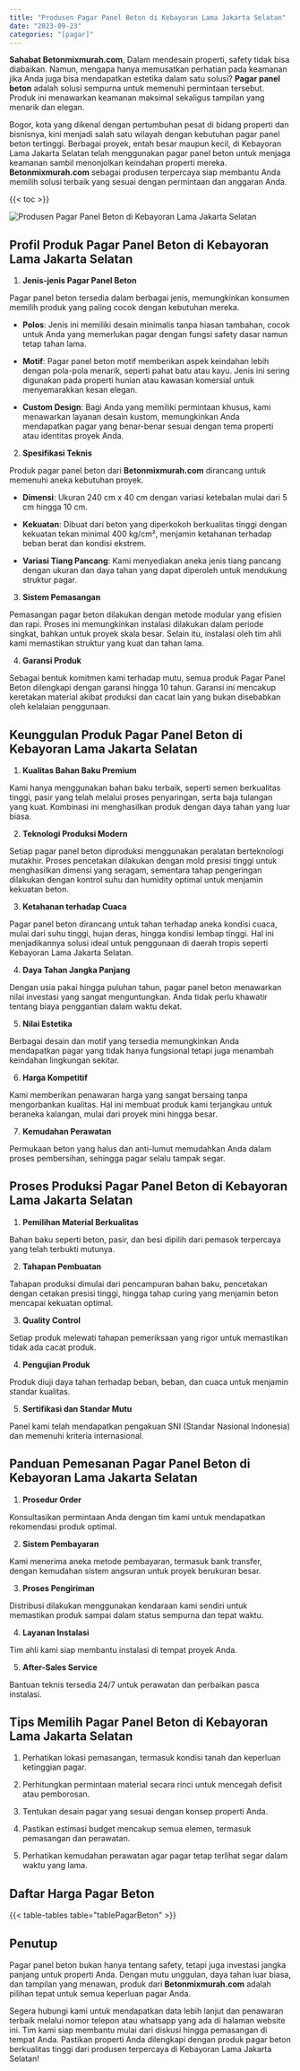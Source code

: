 ```yaml
---
title: "Produsen Pagar Panel Beton di Kebayoran Lama Jakarta Selatan"
date: "2023-09-23"
categories: "[pagar]"
---
```


**Sahabat Betonmixmurah.com**, Dalam mendesain properti, safety tidak bisa diabaikan. Namun, mengapa hanya memusatkan perhatian pada keamanan jika Anda juga bisa mendapatkan estetika dalam satu solusi? **Pagar panel beton** adalah solusi sempurna untuk memenuhi permintaan tersebut. Produk ini menawarkan keamanan maksimal sekaligus tampilan yang menarik dan elegan.  

Bogor, kota yang dikenal dengan pertumbuhan pesat di bidang properti dan bisnisnya, kini menjadi salah satu wilayah dengan kebutuhan pagar panel beton tertinggi. Berbagai proyek, entah besar maupun kecil, di Kebayoran Lama Jakarta Selatan telah menggunakan pagar panel beton untuk menjaga keamanan sambil menonjolkan keindahan properti mereka. **Betonmixmurah.com** sebagai produsen terpercaya siap membantu Anda memilih solusi terbaik yang sesuai dengan permintaan dan anggaran Anda.

{{< toc >}}

![Produsen Pagar Panel Beton di Kebayoran Lama Jakarta Selatan](/images/pagar/pagar-beton-04.jpg)

## Profil Produk Pagar Panel Beton di Kebayoran Lama Jakarta Selatan

1. **Jenis-jenis Pagar Panel Beton**  

Pagar panel beton tersedia dalam berbagai jenis, memungkinkan konsumen memilih produk yang paling cocok dengan kebutuhan mereka.  

- **Polos**: Jenis ini memiliki desain minimalis tanpa hiasan tambahan, cocok untuk Anda yang memerlukan pagar dengan fungsi safety dasar namun tetap tahan lama.  

- **Motif**: Pagar panel beton motif memberikan aspek keindahan lebih dengan pola-pola menarik, seperti pahat batu atau kayu. Jenis ini sering digunakan pada properti hunian atau kawasan komersial untuk menyemarakkan kesan elegan.  

- **Custom Design**: Bagi Anda yang memiliki permintaan khusus, kami menawarkan layanan desain kustom, memungkinkan Anda mendapatkan pagar yang benar-benar sesuai dengan tema properti atau identitas proyek Anda.  

2. **Spesifikasi Teknis**  

Produk pagar panel beton dari **Betonmixmurah.com** dirancang untuk memenuhi aneka kebutuhan proyek.  

- **Dimensi**: Ukuran 240 cm x 40 cm dengan variasi ketebalan mulai dari 5 cm hingga 10 cm.  

- **Kekuatan**: Dibuat dari beton yang diperkokoh berkualitas tinggi dengan kekuatan tekan minimal 400 kg/cm², menjamin ketahanan terhadap beban berat dan kondisi ekstrem.  

- **Variasi Tiang Pancang**: Kami menyediakan aneka jenis tiang pancang dengan ukuran dan daya tahan yang dapat diperoleh untuk mendukung struktur pagar.  

3. **Sistem Pemasangan**  

Pemasangan pagar beton dilakukan dengan metode modular yang efisien dan rapi. Proses ini memungkinkan instalasi dilakukan dalam periode singkat, bahkan untuk proyek skala besar. Selain itu, instalasi oleh tim ahli kami memastikan struktur yang kuat dan tahan lama.  

4. **Garansi Produk**  

Sebagai bentuk komitmen kami terhadap mutu, semua produk Pagar Panel Beton dilengkapi dengan garansi hingga 10 tahun. Garansi ini mencakup keretakan material akibat produksi dan cacat lain yang bukan disebabkan oleh kelalaian penggunaan.

## Keunggulan Produk Pagar Panel Beton di Kebayoran Lama Jakarta Selatan 

1. **Kualitas Bahan Baku Premium**  

Kami hanya menggunakan bahan baku terbaik, seperti semen berkualitas tinggi, pasir yang telah melalui proses penyaringan, serta baja tulangan yang kuat. Kombinasi ini menghasilkan produk dengan daya tahan yang luar biasa.  

2. **Teknologi Produksi Modern**  

Setiap pagar panel beton diproduksi menggunakan peralatan berteknologi mutakhir. Proses pencetakan dilakukan dengan mold presisi tinggi untuk menghasilkan dimensi yang seragam, sementara tahap pengeringan dilakukan dengan kontrol suhu dan humidity optimal untuk menjamin kekuatan beton.  

3. **Ketahanan terhadap Cuaca**  

Pagar panel beton dirancang untuk tahan terhadap aneka kondisi cuaca, mulai dari suhu tinggi, hujan deras, hingga kondisi lembap tinggi. Hal ini menjadikannya solusi ideal untuk penggunaan di daerah tropis seperti Kebayoran Lama Jakarta Selatan.  

4. **Daya Tahan Jangka Panjang**  

Dengan usia pakai hingga puluhan tahun, pagar panel beton menawarkan nilai investasi yang sangat menguntungkan. Anda tidak perlu khawatir tentang biaya penggantian dalam waktu dekat.  

5. **Nilai Estetika**  

Berbagai desain dan motif yang tersedia memungkinkan Anda mendapatkan pagar yang tidak hanya fungsional tetapi juga menambah keindahan lingkungan sekitar.  

6. **Harga Kompetitif**  

Kami memberikan penawaran harga yang sangat bersaing tanpa mengorbankan kualitas. Hal ini membuat produk kami terjangkau untuk beraneka kalangan, mulai dari proyek mini hingga besar.  

7. **Kemudahan Perawatan**  

Permukaan beton yang halus dan anti-lumut memudahkan Anda dalam proses pembersihan, sehingga pagar selalu tampak segar.

## Proses Produksi Pagar Panel Beton di Kebayoran Lama Jakarta Selatan

1. **Pemilihan Material Berkualitas**  

Bahan baku seperti beton, pasir, dan besi dipilih dari pemasok terpercaya yang telah terbukti mutunya.

2. **Tahapan Pembuatan**  

Tahapan produksi dimulai dari pencampuran bahan baku, pencetakan dengan cetakan presisi tinggi, hingga tahap curing yang menjamin beton mencapai kekuatan optimal.

3. **Quality Control**  

Setiap produk melewati tahapan pemeriksaan yang rigor untuk memastikan tidak ada cacat produk.

4. **Pengujian Produk**  

Produk diuji daya tahan terhadap beban, beban, dan cuaca untuk menjamin standar kualitas.

5. **Sertifikasi dan Standar Mutu**  

Panel kami telah mendapatkan pengakuan SNI (Standar Nasional Indonesia) dan memenuhi kriteria internasional.

## Panduan Pemesanan Pagar Panel Beton di Kebayoran Lama Jakarta Selatan

1. **Prosedur Order**  

Konsultasikan permintaan Anda dengan tim kami untuk mendapatkan rekomendasi produk optimal.

2. **Sistem Pembayaran**  

Kami menerima aneka metode pembayaran, termasuk bank transfer, dengan kemudahan sistem angsuran untuk proyek berukuran besar.

3. **Proses Pengiriman**  

Distribusi dilakukan menggunakan kendaraan kami sendiri untuk memastikan produk sampai dalam status sempurna dan tepat waktu.

4. **Layanan Instalasi**  

Tim ahli kami siap membantu instalasi di tempat proyek Anda.

5. **After-Sales Service**  

Bantuan teknis tersedia 24/7 untuk perawatan dan perbaikan pasca instalasi.

## Tips Memilih Pagar Panel Beton di Kebayoran Lama Jakarta Selatan

1. Perhatikan lokasi pemasangan, termasuk kondisi tanah dan keperluan ketinggian pagar.  

2. Perhitungkan permintaan material secara rinci untuk mencegah defisit atau pemborosan.  

3. Tentukan desain pagar yang sesuai dengan konsep properti Anda.  

4. Pastikan estimasi budget mencakup semua elemen, termasuk pemasangan dan perawatan.  

5. Perhatikan kemudahan perawatan agar pagar tetap terlihat segar dalam waktu yang lama.

## Daftar Harga Pagar Beton

{{< table-tables table="tablePagarBeton" >}}

## Penutup

Pagar panel beton bukan hanya tentang safety, tetapi juga investasi jangka panjang untuk properti Anda. Dengan mutu unggulan, daya tahan luar biasa, dan tampilan yang menawan, produk dari **Betonmixmurah.com** adalah pilihan tepat untuk semua keperluan pagar Anda.  

Segera hubungi kami untuk mendapatkan data lebih lanjut dan penawaran terbaik melalui nomor telepon atau whatsapp yang ada di halaman website ini. Tim kami siap membantu mulai dari diskusi hingga pemasangan di tempat Anda. Pastikan properti Anda dilengkapi dengan produk pagar beton berkualitas tinggi dari produsen terpercaya di Kebayoran Lama Jakarta Selatan!